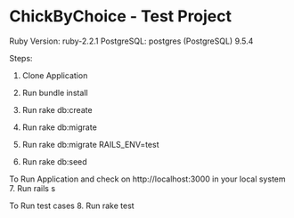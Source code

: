 # ChickByChoice - Test Project

Ruby Version: ruby-2.2.1
PostgreSQL: postgres (PostgreSQL) 9.5.4

Steps:

1. Clone Application

2. Run bundle install

3. Run rake db:create

4. Run rake db:migrate

5. Run rake db:migrate RAILS_ENV=test

6. Run rake db:seed

To Run Application and check on http://localhost:3000 in your local system
7. Run rails s

To Run test cases
8. Run rake test
